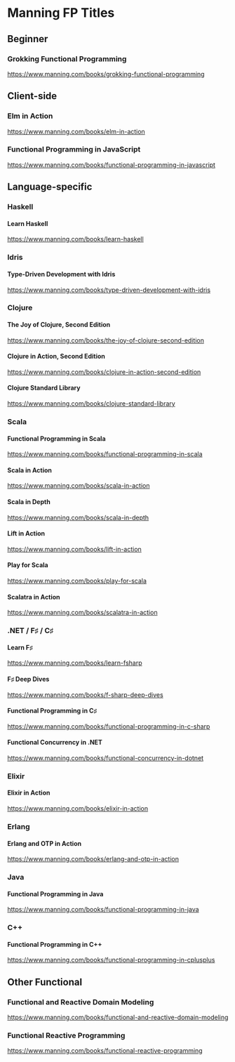 Manning FP Titles
=================

Beginner
--------

### Grokking Functional Programming

<https://www.manning.com/books/grokking-functional-programming>

Client-side
-----------

### Elm in Action

<https://www.manning.com/books/elm-in-action>

### Functional Programming in JavaScript

<https://www.manning.com/books/functional-programming-in-javascript>

Language-specific
-----------------

### Haskell

#### Learn Haskell

<https://www.manning.com/books/learn-haskell>

### Idris

#### Type-Driven Development with Idris

<https://www.manning.com/books/type-driven-development-with-idris>

### Clojure

#### The Joy of Clojure, Second Edition

<https://www.manning.com/books/the-joy-of-clojure-second-edition>

#### Clojure in Action, Second Edition

<https://www.manning.com/books/clojure-in-action-second-edition>

#### Clojure Standard Library

<https://www.manning.com/books/clojure-standard-library>

### Scala

#### Functional Programming in Scala

<https://www.manning.com/books/functional-programming-in-scala>

#### Scala in Action

<https://www.manning.com/books/scala-in-action>

#### Scala in Depth

<https://www.manning.com/books/scala-in-depth>

#### Lift in Action

<https://www.manning.com/books/lift-in-action>

#### Play for Scala

<https://www.manning.com/books/play-for-scala>

#### Scalatra in Action

<https://www.manning.com/books/scalatra-in-action>

### .NET / F♯ / C♯

#### Learn F♯

<https://www.manning.com/books/learn-fsharp>

#### F♯ Deep Dives

<https://www.manning.com/books/f-sharp-deep-dives>

#### Functional Programming in C♯

<https://www.manning.com/books/functional-programming-in-c-sharp>

#### Functional Concurrency in .NET

<https://www.manning.com/books/functional-concurrency-in-dotnet>

### Elixir

#### Elixir in Action

<https://www.manning.com/books/elixir-in-action>

### Erlang

#### Erlang and OTP in Action

<https://www.manning.com/books/erlang-and-otp-in-action>

### Java

#### Functional Programming in Java

<https://www.manning.com/books/functional-programming-in-java>

### C++

#### Functional Programming in C++

<https://www.manning.com/books/functional-programming-in-cplusplus>

Other Functional
----------------

### Functional and Reactive Domain Modeling

<https://www.manning.com/books/functional-and-reactive-domain-modeling>

### Functional Reactive Programming

<https://www.manning.com/books/functional-reactive-programming>
